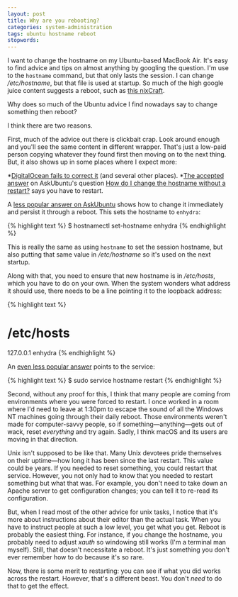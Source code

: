 ```yaml
---
layout: post
title: Why are you rebooting?
categories: system-administration
tags: ubuntu hostname reboot
stopwords:
---
```


I want to change the hostname on my Ubuntu-based MacBook Air. It's easy
to find advice and tips on almost anything by googling the question. I'm
use to the `hostname` command, but that only lasts the session. I can
change */etc/hostname*, but that file is used at startup. So much of the high google
juice content suggests a reboot, such as [this nixCraft](https://www.cyberciti.biz/faq/ubuntu-change-hostname-command/).

<!--more-->

Why does so much of the Ubuntu advice I find nowadays say to change
something then reboot?

I think there are two reasons.

First, much of the advice out there is clickbait crap. Look around enough and
you'll see the same content in different wrapper. That's just a low-paid person
copying whatever they found first then moving on to the next thing.  But, it
also shows up in some places where I expect more:

*[DigitalOcean fails to correct it](https://www.digitalocean.com/community/questions/how-to-set-up-a-host-name-in-digitalocean) (and several other places).
*[The accepted answer](https://askubuntu.com/a/87687/912156) on AskUbuntu's question [How do I change the hostname without a restart?](https://askubuntu.com/q/87665/912156) says you have to restart.

A [less popular answer on AskUbuntu](https://askubuntu.com/a/516898/912156)
shows how to change it immediately and persist it through a reboot. This
sets the hostname to `enhydra`:

{% highlight text %}
$ hostnamectl set-hostname enhydra
{% endhighlight %}

This is really the same as using `hostname` to set the session hostname,
but also putting that same value in */etc/hostname* so it's used on
the next startup.

Along with that, you need to ensure that new hostname is in */etc/hosts*,
which you have to do on your own. When the system wonders what address it
should use, there needs to be a line pointing it to the loopback address:

{% highlight text %}
# /etc/hosts
127.0.0.1  enhydra
{% endhighlight %}

An [even less popular answer](https://askubuntu.com/a/103939/912156) points to the
service:

{% highlight text %}
$ sudo service hostname restart
{% endhighlight %}

Second, without any proof for this, I think that many people are coming
from environments where you were forced to restart. I once worked in a
room where I'd need to leave at 1:30pm to escape the sound of all the Windows
NT machines going through their daily reboot. Those environments weren't
made for computer-savvy people, so if something—anything—gets out of wack,
reset *everything* and try again. Sadly, I think macOS and its users are moving
in that direction.

Unix isn't supposed to be like that. Many Unix devotees pride themselves on
their uptime—how long it has been since the last restart. This value could be
years. If you needed to reset something, you could restart that service. However,
you not only had to know that you needed to restart something but what that was.
For example, you don't need to take down an Apache server to get configuration
changes; you can tell it to re-read its configuration.

But, when I read most of the other advice for unix tasks, I notice that
it's more about instructions about their editor than the actual task. When
you have to instruct people at such a low level, you get what you get. Reboot
is probably the easiest thing. For instance, if you change the hostname,
you probably need to adjust *xauth* so windowing still works (I'm a terminal
man myself). Still, that doesn't necessitate a reboot. It's just something
you don't ever remember how to do because it's so rare.

Now, there is some merit to restarting: you can see if what you did
works across the restart. However, that's a different beast. You don't *need*
to do that to get the effect.
